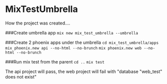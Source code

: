 # MixTestUmbrella

How the project was created....

###Create umbrella app
`mix new mix_test_umbrella --umbrella`

###Create 2 phoenix apps under the umbrella
`cd mix_test_umbrella/apps`
`mix phoenix.new api --no-html --no-brunch`
`mix phoenix.new web --no-html --no-brunch`

###Run mix test from the parent
`cd ..`
`mix test`

The api project will pass, the web project will fail with "database "web\_test" does not exist"
